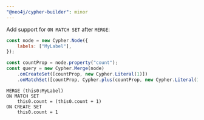 ```yaml
---
"@neo4j/cypher-builder": minor
---
```


Add support for `ON MATCH SET` after `MERGE`:

```js
const node = new Cypher.Node({
    labels: ["MyLabel"],
});

const countProp = node.property("count");
const query = new Cypher.Merge(node)
    .onCreateSet([countProp, new Cypher.Literal(1)])
    .onMatchSet([countProp, Cypher.plus(countProp, new Cypher.Literal(1))]);
```

```cypher
MERGE (this0:MyLabel)
ON MATCH SET
    this0.count = (this0.count + 1)
ON CREATE SET
    this0.count = 1
```
